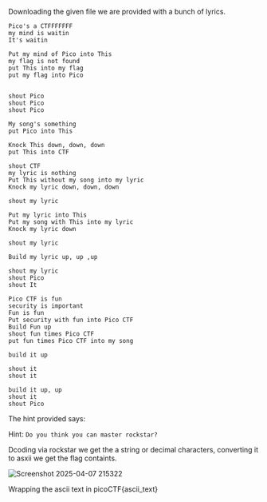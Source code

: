 Downloading the given file we are provided with a bunch of lyrics.

```
Pico's a CTFFFFFFF
my mind is waitin
It's waitin

Put my mind of Pico into This
my flag is not found
put This into my flag
put my flag into Pico


shout Pico
shout Pico
shout Pico

My song's something
put Pico into This

Knock This down, down, down
put This into CTF

shout CTF
my lyric is nothing
Put This without my song into my lyric
Knock my lyric down, down, down

shout my lyric

Put my lyric into This
Put my song with This into my lyric
Knock my lyric down

shout my lyric

Build my lyric up, up ,up

shout my lyric
shout Pico
shout It

Pico CTF is fun
security is important
Fun is fun
Put security with fun into Pico CTF
Build Fun up
shout fun times Pico CTF
put fun times Pico CTF into my song

build it up

shout it
shout it

build it up, up
shout it
shout Pico
```

The hint provided says:

Hint:
``
Do you think you can master rockstar?
``

Dcoding via rockstar we get the a string or decimal characters, converting it to asxii we get the flag containts.

![Screenshot 2025-04-07 215322](https://github.com/user-attachments/assets/eb453de6-cc70-4a1f-bc20-33ac066c59ea)

Wrapping the ascii text in picoCTF{ascii_text}
